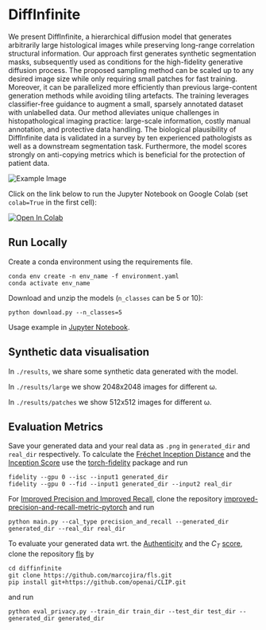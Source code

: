 # DiffInfinite

We present DiffInfinite, a hierarchical diffusion model that generates arbitrarily large histological images while preserving long-range correlation structural information. Our approach first generates synthetic segmentation masks, subsequently used as conditions for the high-fidelity generative diffusion process. The proposed sampling method can be scaled up to any desired image size while only requiring small patches for fast training. Moreover, it can be parallelized more efficiently than previous large-content generation methods while avoiding tiling artefacts. The training leverages classifier-free guidance to augment a small, sparsely annotated dataset with unlabelled data. Our method alleviates unique challenges in histopathological imaging practice: large-scale information, costly manual annotation, and protective data handling. The biological plausibility of DiffInfinite data is validated in a survey by ten experienced pathologists as well as a downstream segmentation task. Furthermore, the model scores strongly on anti-copying metrics which is beneficial for the protection of patient data.

![Example Image](images/examples/synth_examples.png)

Click on the link below to run the Jupyter Notebook on Google Colab (set ```colab=True``` in the first cell):

<a target="_blank" href="https://colab.research.google.com/github/diffinfinite/diffinfinite/blob/master/main.ipynb">

  <img src="https://colab.research.google.com/assets/colab-badge.svg" alt="Open In Colab"/>

</a>


## Run Locally

Create a conda environment using the requirements file.

```
conda env create -n env_name -f environment.yaml
conda activate env_name
```

Download and unzip the models (```n_classes``` can be 5 or 10):

```
python download.py --n_classes=5
```

Usage example in [Jupyter Notebook](main.ipynb). 


## Synthetic data visualisation

In ```./results```, we share some synthetic data generated with the model. 

In ```./results/large``` we show 2048x2048 images for different ω.

In ```./results/patches``` we show 512x512 images for different ω.

## Evaluation Metrics

Save your generated data and your real data as ```.png``` in ```generated_dir``` and ```real_dir``` respectively.
To calculate the [Fréchet Inception Distance](https://arxiv.org/abs/1706.08500) and the [Inception Score](https://arxiv.org/pdf/1606.03498.pdf) use the [torch-fidelity](https://github.com/toshas/torch-fidelity) package and run

```
fidelity --gpu 0 --isc --input1 generated_dir
fidelity --gpu 0 --fid --input1 generated_dir --input2 real_dir
```

For [Improved Precision and Improved Recall](https://arxiv.org/abs/1904.06991), clone the repository [improved-precision-and-recall-metric-pytorch](https://github.com/blandocs/improved-precision-and-recall-metric-pytorch) and run

```
python main.py --cal_type precision_and_recall --generated_dir generated_dir --real_dir real_dir
```

To evaluate your generated data wrt. the [Authenticity](https://arxiv.org/abs/2102.08921) and the $C_{T}$ [score](https://arxiv.org/abs/2004.05675), clone the repository [fls](https://github.com/marcojira/fls) by

```
cd diffinfinite
git clone https://github.com/marcojira/fls.git
pip install git+https://github.com/openai/CLIP.git
```

and run 

```
python eval_privacy.py --train_dir train_dir --test_dir test_dir --generated_dir generated_dir 
```
